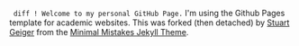 ``` diff ! Welcome to my personal GitHub Page.``` I'm using the Github Pages template for academic websites. 
This was forked (then detached) by [Stuart Geiger](https://github.com/staeiou) from the [Minimal Mistakes Jekyll Theme](https://mmistakes.github.io/minimal-mistakes/).